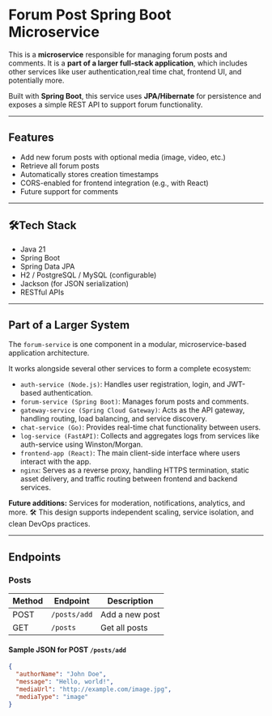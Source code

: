 # Forum Post Spring Boot Microservice

This is a **microservice** responsible for managing forum posts and comments. 
It is a **part of a larger full-stack application**, which includes other services like user authentication,real time chat, frontend UI, and potentially more.

Built with **Spring Boot**, this service uses **JPA/Hibernate** for persistence and exposes a simple REST API to support forum functionality.

---

## Features

- Add new forum posts with optional media (image, video, etc.)
- Retrieve all forum posts
- Automatically stores creation timestamps
- CORS-enabled for frontend integration (e.g., with React)
- Future support for comments

---

## 🛠Tech Stack

- Java 21
- Spring Boot
- Spring Data JPA
- H2 / PostgreSQL / MySQL (configurable)
- Jackson (for JSON serialization)
- RESTful APIs

---

## Part of a Larger System

The `forum-service` is one component in a modular, microservice-based application architecture. 

It works alongside several other services to form a complete ecosystem:
- `auth-service (Node.js)`: Handles user registration, login, and JWT-based authentication.
- `forum-service (Spring Boot)`: Manages forum posts and comments.
- `gateway-service (Spring Cloud Gateway)`: Acts as the API gateway, handling routing, load balancing, and service discovery.
- `chat-service (Go)`: Provides real-time chat functionality between users.
- `log-service (FastAPI)`: Collects and aggregates logs from services like auth-service using Winston/Morgan.
- `frontend-app (React)`: The main client-side interface where users interact with the app.
- `nginx`: Serves as a reverse proxy, handling HTTPS termination, static asset delivery, and traffic routing between frontend and backend services.

**Future additions:** Services for moderation, notifications, analytics, and more.
🛠️ This design supports independent scaling, service isolation, and clean DevOps practices.

---

## Endpoints

### Posts

| Method | Endpoint       | Description           |
|--------|----------------|-----------------------|
| POST   | `/posts/add`   | Add a new post        |
| GET    | `/posts`       | Get all posts         |

#### Sample JSON for POST `/posts/add`

```json
{
  "authorName": "John Doe",
  "message": "Hello, world!",
  "mediaUrl": "http://example.com/image.jpg",
  "mediaType": "image"
}
